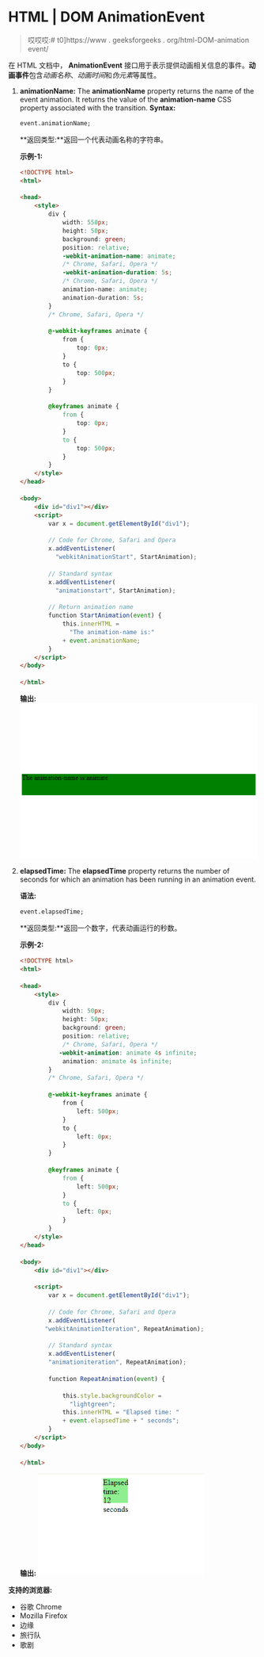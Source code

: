 # HTML | DOM AnimationEvent

> 哎哎哎:# t0]https://www . geeksforgeeks . org/html-DOM-animation event/

在 HTML 文档中， **AnimationEvent** 接口用于表示提供动画相关信息的事件。**动画事件**包含*动画名称*、*动画时间*和*伪元素*等属性。

1.  **animationName:** The **animationName** property returns the name of the event animation. It returns the value of the **animation-name** CSS property associated with the transition.
    **Syntax:**

    ```html
    event.animationName;

    ```

    **返回类型:**返回一个代表动画名称的字符串。

    **示例-1:**

    ```html
    <!DOCTYPE html>
    <html>

    <head>
        <style>
            div {
                width: 550px;
                height: 50px;
                background: green;
                position: relative;
                -webkit-animation-name: animate;
                /* Chrome, Safari, Opera */
                -webkit-animation-duration: 5s;
                /* Chrome, Safari, Opera */
                animation-name: animate;
                animation-duration: 5s;
            }
            /* Chrome, Safari, Opera */

            @-webkit-keyframes animate {
                from {
                    top: 0px;
                }
                to {
                    top: 500px;
                }
            }

            @keyframes animate {
                from {
                    top: 0px;
                }
                to {
                    top: 500px;
                }
            }
        </style>
    </head>

    <body>
        <div id="div1"></div>
        <script>
            var x = document.getElementById("div1");

            // Code for Chrome, Safari and Opera
            x.addEventListener(
              "webkitAnimationStart", StartAnimation);

            // Standard syntax
            x.addEventListener(
              "animationstart", StartAnimation);

            // Return animation name
            function StartAnimation(event) {
                this.innerHTML =
                  "The animation-name is:"
                + event.animationName;
            }
        </script>
    </body>

    </html>
    ```

    **输出:**
    ![](img/1783daa967b8de3097f0b94c1736eac4.png)

2.  **elapsedTime:** The **elapsedTime** property returns the number of seconds for which an animation has been running in an animation event.

    **语法:**

    ```html
    event.elapsedTime;

    ```

    **返回类型:**返回一个数字，代表动画运行的秒数。

    **示例-2:**

    ```html
    <!DOCTYPE html>
    <html>

    <head>
        <style>
            div {
                width: 50px;
                height: 50px;
                background: green;
                position: relative;
                /* Chrome, Safari, Opera */
               -webkit-animation: animate 4s infinite;
                animation: animate 4s infinite;
            }
            /* Chrome, Safari, Opera */

            @-webkit-keyframes animate {
                from {
                    left: 500px;
                }
                to {
                    left: 0px;
                }
            }

            @keyframes animate {
                from {
                    left: 500px;
                }
                to {
                    left: 0px;
                }
            }
        </style>
    </head>

    <body>
        <div id="div1"></div>

        <script>
            var x = document.getElementById("div1");

            // Code for Chrome, Safari and Opera
            x.addEventListener(
           "webkitAnimationIteration", RepeatAnimation);

            // Standard syntax
            x.addEventListener(
            "animationiteration", RepeatAnimation);

            function RepeatAnimation(event) {

                this.style.backgroundColor = 
                  "lightgreen";
                this.innerHTML = "Elapsed time: "
                + event.elapsedTime + " seconds";
            }
        </script>
    </body>

    </html>
    ```

    **输出:**
    ![](img/4d57a0117ca00897197853e0a631f5df.png)

**支持的浏览器:**

*   谷歌 Chrome
*   Mozilla Firefox
*   边缘
*   旅行队
*   歌剧